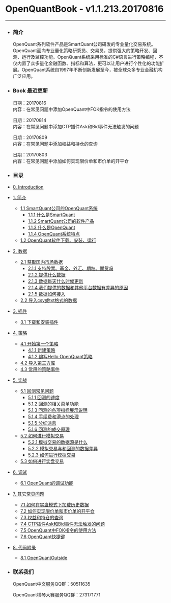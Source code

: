 # OpenQuantBook - v1.1.213.20170816

---

* ### 简介

  OpenQuant系列软件产品是SmartQuant公司研发的专业量化交易系统。OpenQuant面向专业量化策略研究员、交易员，提供强大的策略开发、回测、运行及监控功能。OpenQuant系统采用标准的C\#语言进行策略编程，不仅内置了众多量化金融函数、指标和算法，更可以让用户进行个性化的功能扩展。OpenQuant系统自1997年不断创新发展至今，被全球众多专业金融机构广泛应用。

* ### Book 最近更新

  日期：20170816  
  内容：在常见问题中添加OpenQuant中FOK指令的使用方法

  日期：20170814  
  内容：在常见问题中添加CTP插件Ask和Bid事件无法触发的问题

  日期：20170809  
  内容：在常见问题中添加权益和持仓的查询

  日期：20170803  
  内容：在常见问题中添加如何实现限价单和市价单的开平仓

* ### 目录
* [0. Introduction](README.md)

* [1. 简介](introduction.md)

  * [1.1 SmartQuant公司的OpenQuant系统](whats_the_smartquant_or_openquant.md)
    * [1.1.1 什么是SmartQuant](whats_the_smartquant_or_openquant.md/#What_is_SmartQuant)
    * [1.1.2 SmartQuant公司的软件产品](whats_the_smartquant_or_openquant.md/#SmartQuant_Products)
    * [1.1.3 什么是OpenQuant](whats_the_smartquant_or_openquant.md/#What_is_OpenQuant)
    * [1.1.4 OpenQuant系统特点](whats_the_smartquant_or_openquant.md/#OpenQuant_system_features)
  * [1.2 OpenQuant软件下载、安装、运行](installing.md)     

* [2. 数据](data_introduction.md)
  * [2.1 获取国内市场数据](domestic_market_data.md)
    * [2.1.1 支持股票、基金、外汇、期权、期货吗](domestic_market_data.md/#Data_Support)
    * [2.1.2 提供什么数据](domestic_market_data.md/#What_data_is_available)
    * [2.1.3 数据每天什么时候更新](domestic_market_data.md/#Data_Update)
    * [2.1.4 我们提供的数据和其他平台数据有差异的原因](domestic_market_data.md/#The_Reason_Of_Data_Difference)
    * [2.1.5 数据如何接入](domestic_market_data.md/#Data_access)
  * [2.2 导入csv或txt格式的数据](domestic_market_data_csv.md)
* [3. 插件](plugin_introduction.md)
  * [3.1 下载和安装插件](install_plugins.md)
* [4. 策略](strategy_introduction.md)
  * [4.1 开始第一个策略](first_strategy.md)
    * [4.1.1 新建策略](first_strategy.md/#New_Strategy)
    * [4.1.2 编写Hello OpenQuant策略](first_strategy.md/#Hello_OpenQuant_Strategy)
  * [4.2 导入第三方库](import_third_party_lib.md)
  * [4.3 常用的策略事件](common_strategy_event.md)  
* [5. 实战](practice_introduction.md)
  * [5.1 回测常见问题](back_test.md)
    * [5.1.1 回测的速度](back_test.md/#Back_test_speed)
    * [5.1.2 回测的相关菜单功能](back_test.md/#Back_test_menu)
    * [5.1.3 回测的各项指标展示说明](back_test.md/#Back_test_indicators)
    * [5.1.4 手续费和滑点的处理](back_test.md/#Commission_and_slip_points)
    * [5.1.5 分红派息](back_test.md/#Dividend)
    * [5.1.6 回测的成交原理](back_test.md/#Transaction_principle)
  * [5.2 如何进行模拟交易](simulated_trading.md)
    * [5.2.1 模拟交易的数据源是什么](simulated_trading.md/#Paper_data_source)
    * [5.2.2 模拟交易与和回测的数据差异](simulated_trading.md/#Paper_and_Backtest_data_diff)
    * [5.2.3 如何进行模拟交易](simulated_trading.md/#Paper)
  * [5.3 如何进行实盘交易](realtime_trading.md)
* [6. 调试](debug_introduction.md)
  * [6.1 OpenQuant的调试功能](debug_function.md)
* [7. 其它常见问题](common_question_introduction.md)
  * [7.1 如何在实盘模式下加载历史数据](load_historical_data_in_live_mode.md)
  * [7.2 如何实现限价单和市价单的开平仓](open_and_close.md)
  * [7.3 权益和持仓的查询](equity_and_position_inquiries.md)
  * [7.4 CTP插件Ask和Bid事件无法触发的问题](emit_ask_bid.md)
  * [7.5 OpenQuant中FOK指令的使用方法](fok_fak.md)
  * [7.6 OpenQuant快捷键](hot_key.md)
* [8. 代码附录](appendix_source_code.md)

  * [8.1 OpenQuantOutside](source_code_OpenQuantOutside.md)

* ### 联系我们

  OpenQuant中文服务QQ群：50511635

  OpenQuant横琴大赛服务QQ群：273171771



